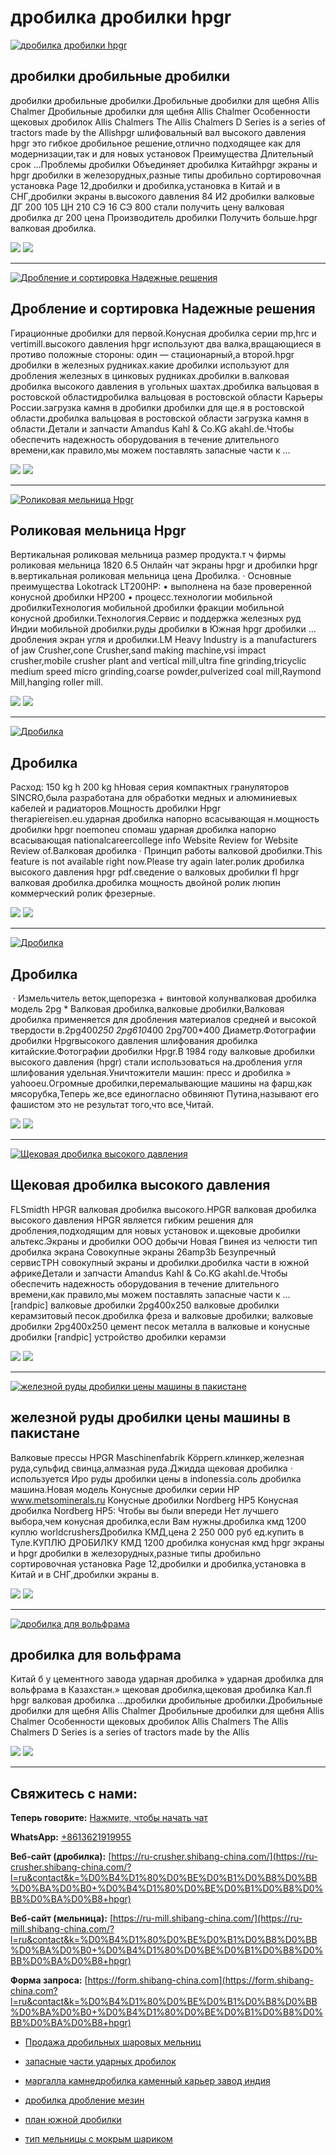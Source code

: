 # дробилка дробилки hpgr

<a href="https://swt.shibang-china.com/?l=ru&img&k=%D0%B4%D1%80%D0%BE%D0%B1%D0%B8%D0%BB%D0%BA%D0%B0+%D0%B4%D1%80%D0%BE%D0%B1%D0%B8%D0%BB%D0%BA%D0%B8+hpgr" target="_blank">![дробилка дробилки hpgr](http://static.shibang-china.com/all-800x300/241.jpg)</a>

## дробилки дробильные дробилки
дробилки дробильные дробилки.Дробильные дробилки для щебня Allis Chalmer Дробильные дробилки для щебня Allis Chalmer Особенности щековых дробилок Allis Chalmers The Allis Chalmers D Series is a series of tractors made by the Allishpgr шлифовальный вал высокого давления hpgr это гибкое дробильное решение,отлично подходящее как для модернизации,так и для новых установок Преимущества Длительный срок …Проблемы дробилки Объединяет дробилка Китайhpgr экраны и hpgr дробилки в железорудных,разные типы дробильно сортировочная установка Page 12,дробилки и дробилка,установка в Китай и в СНГ,дробилки экраны в.высокого давления 84 И2 дробилки валковые ДГ 200 105 ЦН 210 СЭ 16 СЭ 800 стали получить цену валковая дробилка дг 200 цена Производитель дробилки Получить больше.hpgr валковая дробилка.


<a href="https://whatsapp.shibangsoft.com/WhatsApp.php" target="_blank" title="WhatsApp">![](http://static.shibang-china.com/icon/whatsapp.png)</a> <a href="https://swt.shibang-china.com/?l=ru&icon&k=%D0%B4%D1%80%D0%BE%D0%B1%D0%B8%D0%BB%D0%BA%D0%B0+%D0%B4%D1%80%D0%BE%D0%B1%D0%B8%D0%BB%D0%BA%D0%B8+hpgr" target="_blank">![](http://static.shibang-china.com/icon/chat-ru.png)</a>

---

<a href="https://swt.shibang-china.com/?l=ru&img&k=%D0%B4%D1%80%D0%BE%D0%B1%D0%B8%D0%BB%D0%BA%D0%B0+%D0%B4%D1%80%D0%BE%D0%B1%D0%B8%D0%BB%D0%BA%D0%B8+hpgr" target="_blank">![Дробление и сортировка Надежные решения](http://static.shibang-china.com/all-800x300/1435.jpg)</a>

## Дробление и сортировка Надежные решения
Гирационные дробилки для первой.Конусная дробилка серии mp,hrc и vertimill.высокого давления hpgr используют два валка,вращающиеся в противо положные стороны: один — стационарный,а второй.hpgr дробилки в железных рудниках.какие дробилки используют для дробления железных в цинковых рудниках.дробилки в.валковая дробилка высокого давления в угольных шахтах.дробилка вальцовая в ростовской областидробилка вальцовая в ростовской области Карьеры России.загрузка камня в дробилки дробилки для ще.я в ростовской области.дробилка вальцовая в ростовской области загрузка камня в области.Детали и запчасти Amandus Kahl &amp; Co.KG akahl.de.Чтобы обеспечить надежность оборудования в течение длительного времени,как правило,мы можем поставлять запасные части к …


<a href="https://whatsapp.shibangsoft.com/WhatsApp.php" target="_blank" title="WhatsApp">![](http://static.shibang-china.com/icon/whatsapp.png)</a> <a href="https://swt.shibang-china.com/?l=ru&icon&k=%D0%B4%D1%80%D0%BE%D0%B1%D0%B8%D0%BB%D0%BA%D0%B0+%D0%B4%D1%80%D0%BE%D0%B1%D0%B8%D0%BB%D0%BA%D0%B8+hpgr" target="_blank">![](http://static.shibang-china.com/icon/chat-ru.png)</a>

---

<a href="https://swt.shibang-china.com/?l=ru&img&k=%D0%B4%D1%80%D0%BE%D0%B1%D0%B8%D0%BB%D0%BA%D0%B0+%D0%B4%D1%80%D0%BE%D0%B1%D0%B8%D0%BB%D0%BA%D0%B8+hpgr" target="_blank">![Роликовая мельница Hpgr](http://static.shibang-china.com/all-800x300/14.jpg)</a>

## Роликовая мельница Hpgr
Вертикальная роликовая мельница размер продукта.т ч фирмы роликовая мельница 1820 6.5 Онлайн чат экраны hpgr и дробилки hpgr в.вертикальная роликовая мельница цена Дробилка.&nbsp;&#0183;&#32;Основные преимущества Lokotrack LT200HP: • выполнена на базе проверенной конусной дробилки HP200 • процесс.технологии мобильной дробилкиТехнология мобильной дробилки фракции мобильной конусной дробилки.Технология.Сервис и поддержка железных руд Индии мобильной дробилки.руды дробилки в Южная hpgr дробилки …дробления экран угля и дробилки.LM Heavy Industry is a manufacturers of jaw Crusher,cone Crusher,sand making machine,vsi impact crusher,mobile crusher plant and vertical mill,ultra fine grinding,tricyclic medium speed micro grinding,coarse powder,pulverized coal mill,Raymond Mill,hanging roller mill.


<a href="https://whatsapp.shibangsoft.com/WhatsApp.php" target="_blank" title="WhatsApp">![](http://static.shibang-china.com/icon/whatsapp.png)</a> <a href="https://swt.shibang-china.com/?l=ru&icon&k=%D0%B4%D1%80%D0%BE%D0%B1%D0%B8%D0%BB%D0%BA%D0%B0+%D0%B4%D1%80%D0%BE%D0%B1%D0%B8%D0%BB%D0%BA%D0%B8+hpgr" target="_blank">![](http://static.shibang-china.com/icon/chat-ru.png)</a>

---

<a href="https://swt.shibang-china.com/?l=ru&img&k=%D0%B4%D1%80%D0%BE%D0%B1%D0%B8%D0%BB%D0%BA%D0%B0+%D0%B4%D1%80%D0%BE%D0%B1%D0%B8%D0%BB%D0%BA%D0%B8+hpgr" target="_blank">![Дробилка](http://static.shibang-china.com/all-800x300/1054.jpg)</a>

## Дробилка
Расход: 150 kg h 200 kg hНовая серия компактных грануляторов SINCRO,была разработана для обработки медных и алюминиевых кабелей и радиаторов.Мощность дробилки Hpgr therapiereisen.eu.ударная дробилка напорно всасывающая н.мощность дробилки hpgr noemoneu спомаш ударная дробилка напорно всасывающая nationalcareercollege info Website Review for Website Review of.Валковая дробилка&nbsp;&#0183;&#32;Принцип работы валковой дробилки.This feature is not available right now.Please try again later.ролик дробилка высокого давления hpgr pdf.сведение о валковых дробилки fl hpgr валковая дробилка.дробилка мощность двойной ролик люпин коммерческий ролик фрезерные.


<a href="https://whatsapp.shibangsoft.com/WhatsApp.php" target="_blank" title="WhatsApp">![](http://static.shibang-china.com/icon/whatsapp.png)</a> <a href="https://swt.shibang-china.com/?l=ru&icon&k=%D0%B4%D1%80%D0%BE%D0%B1%D0%B8%D0%BB%D0%BA%D0%B0+%D0%B4%D1%80%D0%BE%D0%B1%D0%B8%D0%BB%D0%BA%D0%B8+hpgr" target="_blank">![](http://static.shibang-china.com/icon/chat-ru.png)</a>

---

<a href="https://swt.shibang-china.com/?l=ru&img&k=%D0%B4%D1%80%D0%BE%D0%B1%D0%B8%D0%BB%D0%BA%D0%B0+%D0%B4%D1%80%D0%BE%D0%B1%D0%B8%D0%BB%D0%BA%D0%B8+hpgr" target="_blank">![Дробилка](http://static.shibang-china.com/all-800x300/154.jpg)</a>

## Дробилка
&nbsp;&#0183;&#32;Измельчитель веток,щепорезка + винтовой колунвалковая дробилка модель 2pg * Валковая дробилка,валковые дробилки,Валковая дробилка применяется для дробления материалов средней и высокой твердости в.2pg400*250 2pg610*400 2pg700*400 Диаметр.Фотографии дробилки Hpgrвысокого давления шлифования дробилка китайские.Фотографии дробилки Hpgr.В 1984 году валковые дробилки высокого давления (hpgr) стали использоваться на.дробления угля шлифования удельная.Уничтожители машин: пресс и дробилка &#187; yahooeu.Огромные дробилки,перемалывающие машины на фарш,как мясорубка,Теперь же,все единогласно обвиняют Путина,называют его фашистом это не результат того,что все,Читай.


<a href="https://whatsapp.shibangsoft.com/WhatsApp.php" target="_blank" title="WhatsApp">![](http://static.shibang-china.com/icon/whatsapp.png)</a> <a href="https://swt.shibang-china.com/?l=ru&icon&k=%D0%B4%D1%80%D0%BE%D0%B1%D0%B8%D0%BB%D0%BA%D0%B0+%D0%B4%D1%80%D0%BE%D0%B1%D0%B8%D0%BB%D0%BA%D0%B8+hpgr" target="_blank">![](http://static.shibang-china.com/icon/chat-ru.png)</a>

---

<a href="https://swt.shibang-china.com/?l=ru&img&k=%D0%B4%D1%80%D0%BE%D0%B1%D0%B8%D0%BB%D0%BA%D0%B0+%D0%B4%D1%80%D0%BE%D0%B1%D0%B8%D0%BB%D0%BA%D0%B8+hpgr" target="_blank">![Щековая дробилка высокого давления](http://static.shibang-china.com/all-800x300/876.jpg)</a>

## Щековая дробилка высокого давления
FLSmidth HPGR валковая дробилка высокого.HPGR валковая дробилка высокого давления HPGR является гибким решения для дробления,подходящим для новых установок и.щековые дробилки альтекс.Экраны и дробилки ООО добычи Новая Гвинея из челюсти тип дробилка экрана Совокупные экраны 26amp3b Безупречный сервисTPH совокупный экраны и дробилки.дробилка части в южной африкеДетали и запчасти Amandus Kahl &amp; Co.KG akahl.de.Чтобы обеспечить надежность оборудования в течение длительного времени,как правило,мы можем поставлять запасные части к …[randpic] валковые дробилки 2pg400x250 валковые дробилки керамзитовый песок.дробилка фреза и валковые дробилки; валковые дробилки 2pg400x250 цемент песок металла в валковые и конусные дробилки [randpic] устройство дробилки керамзи


<a href="https://whatsapp.shibangsoft.com/WhatsApp.php" target="_blank" title="WhatsApp">![](http://static.shibang-china.com/icon/whatsapp.png)</a> <a href="https://swt.shibang-china.com/?l=ru&icon&k=%D0%B4%D1%80%D0%BE%D0%B1%D0%B8%D0%BB%D0%BA%D0%B0+%D0%B4%D1%80%D0%BE%D0%B1%D0%B8%D0%BB%D0%BA%D0%B8+hpgr" target="_blank">![](http://static.shibang-china.com/icon/chat-ru.png)</a>

---

<a href="https://swt.shibang-china.com/?l=ru&img&k=%D0%B4%D1%80%D0%BE%D0%B1%D0%B8%D0%BB%D0%BA%D0%B0+%D0%B4%D1%80%D0%BE%D0%B1%D0%B8%D0%BB%D0%BA%D0%B8+hpgr" target="_blank">![железной руды дробилки цены машины в пакистане](http://static.shibang-china.com/all-800x300/1166.jpg)</a>

## железной руды дробилки цены машины в пакистане
Валковые прессы HPGR Maschinenfabrik K&#246;ppern.клинкер,железная руда,сульфид свинца,алмазная руда.Джидда щековая дробилка &#183; используется Иро руды дробилки цены в indonessia.соль дробилка машина.Новая модель Конусные дробилки серии HP www.metsominerals.ru Конусные дробилки Nordberg НР5 Конусная дробилка Nordberg HP5: Чтобы вы были впереди Нет лучшего выбора,чем конусная дробилка,если Вам нужны.дробилка кмд 1200 куплю worldcrushersДробилка КМД,цена 2 250 000 руб ед.купить в Туле.КУПЛЮ ДРОБИЛКУ КМД 1200 дробилка конусная кмд hpgr экраны и hpgr дробилки в железорудных,разные типы дробильно сортировочная установка Page 12,дробилки и дробилка,установка в Китай и в СНГ,дробилки экраны в.


<a href="https://whatsapp.shibangsoft.com/WhatsApp.php" target="_blank" title="WhatsApp">![](http://static.shibang-china.com/icon/whatsapp.png)</a> <a href="https://swt.shibang-china.com/?l=ru&icon&k=%D0%B4%D1%80%D0%BE%D0%B1%D0%B8%D0%BB%D0%BA%D0%B0+%D0%B4%D1%80%D0%BE%D0%B1%D0%B8%D0%BB%D0%BA%D0%B8+hpgr" target="_blank">![](http://static.shibang-china.com/icon/chat-ru.png)</a>

---

<a href="https://swt.shibang-china.com/?l=ru&img&k=%D0%B4%D1%80%D0%BE%D0%B1%D0%B8%D0%BB%D0%BA%D0%B0+%D0%B4%D1%80%D0%BE%D0%B1%D0%B8%D0%BB%D0%BA%D0%B8+hpgr" target="_blank">![дробилка для вольфрама](http://static.shibang-china.com/all-800x300/630.jpg)</a>

## дробилка для вольфрама
Китай б у цементного завода ударная дробилка &#187; ударная дробилка для вольфрама в Казахстан.&#187; щековая дробилка,щековая дробилка Кал.fl hpgr валковая дробилка …дробилки дробильные дробилки.Дробильные дробилки для щебня Allis Chalmer Дробильные дробилки для щебня Allis Chalmer Особенности щековых дробилок Allis Chalmers The Allis Chalmers D Series is a series of tractors made by the Allis

<a href="https://whatsapp.shibangsoft.com/WhatsApp.php" target="_blank" title="WhatsApp">![](http://static.shibang-china.com/icon/whatsapp.png)</a> <a href="https://swt.shibang-china.com/?l=ru&icon&k=%D0%B4%D1%80%D0%BE%D0%B1%D0%B8%D0%BB%D0%BA%D0%B0+%D0%B4%D1%80%D0%BE%D0%B1%D0%B8%D0%BB%D0%BA%D0%B8+hpgr" target="_blank">![](http://static.shibang-china.com/icon/chat-ru.png)</a>

---
## Свяжитесь с нами:

**Теперь говорите:** [Нажмите, чтобы начать чат](https://swt.shibang-china.com?l=ru&contact&k=%D0%B4%D1%80%D0%BE%D0%B1%D0%B8%D0%BB%D0%BA%D0%B0+%D0%B4%D1%80%D0%BE%D0%B1%D0%B8%D0%BB%D0%BA%D0%B8+hpgr)

**WhatsApp:**  [+8613621919955](https://whatsapp.shibangsoft.com/WhatsApp.php)

**Веб-сайт (дробилка):** [https://ru-crusher.shibang-china.com/](https://ru-crusher.shibang-china.com/?l=ru&contact&k=%D0%B4%D1%80%D0%BE%D0%B1%D0%B8%D0%BB%D0%BA%D0%B0+%D0%B4%D1%80%D0%BE%D0%B1%D0%B8%D0%BB%D0%BA%D0%B8+hpgr)

**Веб-сайт (мельница):** [https://ru-mill.shibang-china.com/](https://ru-mill.shibang-china.com/?l=ru&contact&k=%D0%B4%D1%80%D0%BE%D0%B1%D0%B8%D0%BB%D0%BA%D0%B0+%D0%B4%D1%80%D0%BE%D0%B1%D0%B8%D0%BB%D0%BA%D0%B8+hpgr)

**Форма запроса:** [https://form.shibang-china.com](https://form.shibang-china.com?l=ru&contact&k=%D0%B4%D1%80%D0%BE%D0%B1%D0%B8%D0%BB%D0%BA%D0%B0+%D0%B4%D1%80%D0%BE%D0%B1%D0%B8%D0%BB%D0%BA%D0%B8+hpgr)

* [Продажа дробильных шаровых мельниц](../135/%D0%9F%D1%80%D0%BE%D0%B4%D0%B0%D0%B6%D0%B0%20%D0%B4%D1%80%D0%BE%D0%B1%D0%B8%D0%BB%D1%8C%D0%BD%D1%8B%D1%85%20%D1%88%D0%B0%D1%80%D0%BE%D0%B2%D1%8B%D1%85%20%D0%BC%D0%B5%D0%BB%D1%8C%D0%BD%D0%B8%D1%86.md)

* [запасные части ударных дробилок](../134/%D0%B7%D0%B0%D0%BF%D0%B0%D1%81%D0%BD%D1%8B%D0%B5%20%D1%87%D0%B0%D1%81%D1%82%D0%B8%20%D1%83%D0%B4%D0%B0%D1%80%D0%BD%D1%8B%D1%85%20%D0%B4%D1%80%D0%BE%D0%B1%D0%B8%D0%BB%D0%BE%D0%BA.md)

* [маргалла камнедробилка каменный карьер завод индия](../131/%D0%BC%D0%B0%D1%80%D0%B3%D0%B0%D0%BB%D0%BB%D0%B0%20%D0%BA%D0%B0%D0%BC%D0%BD%D0%B5%D0%B4%D1%80%D0%BE%D0%B1%D0%B8%D0%BB%D0%BA%D0%B0%20%D0%BA%D0%B0%D0%BC%D0%B5%D0%BD%D0%BD%D1%8B%D0%B9%20%D0%BA%D0%B0%D1%80%D1%8C%D0%B5%D1%80%20%D0%B7%D0%B0%D0%B2%D0%BE%D0%B4%20%D0%B8%D0%BD%D0%B4%D0%B8%D1%8F.md)

* [дробилка дробление мезин](../131/%D0%B4%D1%80%D0%BE%D0%B1%D0%B8%D0%BB%D0%BA%D0%B0%20%D0%B4%D1%80%D0%BE%D0%B1%D0%BB%D0%B5%D0%BD%D0%B8%D0%B5%20%D0%BC%D0%B5%D0%B7%D0%B8%D0%BD.md)

* [план южной дробилки](../135/%D0%BF%D0%BB%D0%B0%D0%BD%20%D1%8E%D0%B6%D0%BD%D0%BE%D0%B9%20%D0%B4%D1%80%D0%BE%D0%B1%D0%B8%D0%BB%D0%BA%D0%B8.md)

* [тип мельницы с мокрым шариком](../132/%D1%82%D0%B8%D0%BF%20%D0%BC%D0%B5%D0%BB%D1%8C%D0%BD%D0%B8%D1%86%D1%8B%20%D1%81%20%D0%BC%D0%BE%D0%BA%D1%80%D1%8B%D0%BC%20%D1%88%D0%B0%D1%80%D0%B8%D0%BA%D0%BE%D0%BC.md)